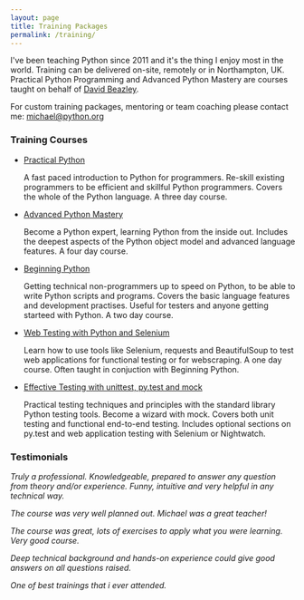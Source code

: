 ```yaml
---
layout: page
title: Training Packages
permalink: /training/
---
```


I've been teaching Python since 2011 and it's the thing I enjoy most in the world. Training can be delivered on-site, remotely or in Northampton, UK. Practical Python Programming and Advanced Python Mastery are courses taught on behalf of [David Beazley](https://dabeaz.com/teaching.html).

For custom training packages, mentoring or team coaching please contact me: [michael@python.org](mailto:michael@python.org)

### Training Courses

* [Practical Python](/practical-python/)

  A fast paced introduction to Python for programmers. Re-skill existing programmers to
  be efficient and skillful Python programmers. Covers the whole of the Python language.
  A three day course.

* [Advanced Python Mastery](/python-mastery/)

  Become a Python expert, learning Python from the inside out. Includes the deepest aspects
  of the Python object model and advanced language features. A four day course.

* [Beginning Python](/beginning-pythnon)

  Getting technical non-programmers up to speed on Python, to be able to write Python
  scripts and programs. Covers the basic language features and development practises.
  Useful for testers and anyone getting starteed with Python. A two day course.

* [Web Testing with Python and Selenium](/webtesting-scraping)

  Learn how to use tools like Selenium, requests and BeautifulSoup to test web
  applications for functional testing or for webscraping. A one day course. Often
  taught in conjuction with Beginning Python.

* [Effective Testing with unittest, py.test and mock](/effective-testing/)

  Practical testing techniques and principles with the standard library Python testing
  tools. Become a wizard with mock. Covers both unit testing and functional end-to-end
  testing. Includes optional sections on py.test and web application testing with
  Selenium or Nightwatch.



### Testimonials

*Truly a professional. Knowledgeable, prepared to answer any question from theory and/or experience. Funny, intuitive and very helpful in any technical way.*

*The course was very well planned out. Michael was a great teacher!*

*The course was great, lots of exercises to apply what you were learning. Very good course.*

*Deep technical background and hands-on experience could give good answers on all questions raised.*

*One of best trainings that i ever attended.*






